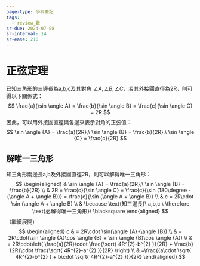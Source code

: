 ```yaml
---
page-type: 學科筆記
tags:
  - review_數
sr-due: 2024-07-08
sr-interval: 14
sr-ease: 210
---
```

# 正弦定理
已知三角形的三邊長為a,b,c及其對角 $\angle A, \angle B, \angle C$，若其外接圓直徑為2R，則可得以下關係式：
$$
\frac{a}{\sin \angle A} = \frac{b}{\sin \angle B} = \frac{c}{\sin \angle C} = 2R
$$
因此，可以用外接圓直徑與各邊來表示對角的正弦值：
$$
\sin \angle {A} = \frac{a}{2R},\ \sin \angle {B} = \frac{b}{2R},\ \sin \angle {C} = \frac{c}{2R}
$$
## 解唯一三角形
知三角形兩邊長a,b及外接圓直徑2R，則可以解得唯一三角形：
$$
\begin{aligned}
 & \sin \angle {A} = \frac{a}{2R},\ \sin \angle {B} = \frac{b}{2R} \\
 & 2R = \frac{c}{\sin \angle C} = \frac{c}{\sin (180\degree - (\angle A + \angle B))} = \frac{c}{\sin (\angle A +  \angle B)} \\
 & c = 2R\cdot \sin (\angle A + \angle B) \\
 & \because \text{知三邊長}\ a,b,c \ \therefore \text{必解得唯一三角形}\ \blacksquare 
\end{aligned}
$$
（繼續展開）
$$
\begin{aligned}
c & = 2R\cdot \sin(\angle {A}+\angle {B}) \\
 & = 2R\cdot(\sin \angle {A}\cos \angle {B} + \sin \angle {B}\cos \angle {A}) \\
 & = 2R\cdot\left( \frac{a}{2R}\cdot \frac{\sqrt{ 4R^{2}-b^{2} }}{2R} + \frac{b}{2R}\cdot \frac{\sqrt{ 4R^{2}-a^{2} }}{2R} \right) \\
 & =\frac{{a\cdot \sqrt{ 4R^{2}-b^{2} } + b\cdot \sqrt{ 4R^{2}-a^{2} }}}{2R}
\end{aligned}
$$